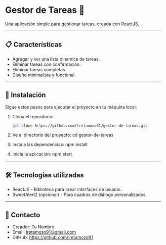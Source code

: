 # Gestor de Tareas 📝

Una aplicación simple para gestionar tareas, creada con ReactJS.

---

## 📋 Características

- Agregar y ver una lista dinamica de tareas.
- Eliminar tareas con confirmación.
- Eliminar tareas completas.
- Diseño minimalista y funcional.

---

## 🚀 Instalación

Sigue estos pasos para ejecutar el proyecto en tu máquina local:

1. Clona el repositorio:
   ```bash
   git clone https://github.com/lretamozo91/gestor-de-tareas.git

2. Ve al directorio del proyecto:
    cd gestor-de-tareas

3. Instala las dependencias:
    npm install

4. Inicia la aplicación:
    npm start

---

## 🛠️ Tecnologías utilizadas

- ReactJS - Biblioteca para crear interfaces de usuario.
- SweetAlert2 (opcional) - Para cuadros de diálogo personalizados.

---

## 📧 Contacto

- Creador: Tu Nombre
- Email: lretamozo91@gmail.com
- GitHub: https://github.com/lretamozo91